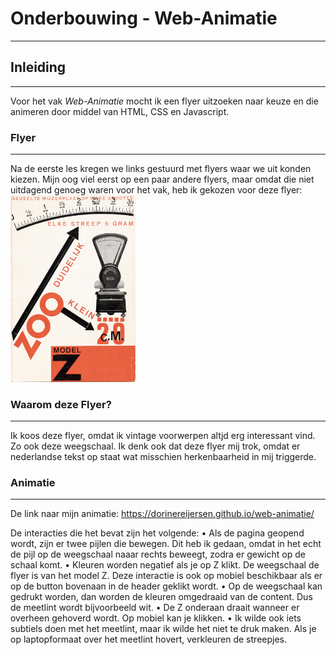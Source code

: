 # Onderbouwing - Web-Animatie
---

## Inleiding
---
Voor het vak *Web-Animatie* mocht ik een flyer uitzoeken naar keuze en die animeren door middel van HTML, CSS en Javascript.

### Flyer
---
Na de eerste les kregen we links gestuurd met flyers waar we uit konden kiezen. Mijn oog viel eerst op een paar andere flyers, maar omdat die niet uitdagend genoeg waren voor het vak, heb ik gekozen voor deze flyer:
<img src="images/plaatje.jpg" width="200"></img>

### Waarom deze Flyer?
---
Ik koos deze flyer, omdat ik vintage voorwerpen altjd erg interessant vind. Zo ook deze weegschaal. Ik denk ook dat deze flyer mij trok, omdat er nederlandse tekst op staat wat misschien herkenbaarheid in mij triggerde.

### Animatie
---
De link naar mijn animatie: https://dorinereijersen.github.io/web-animatie/

De interacties die het bevat zijn het volgende:
    • Als de pagina geopend wordt, zijn er twee pijlen die bewegen. Dit heb ik gedaan, omdat in het echt de pijl op de weegschaal naaar rechts beweegt, zodra er gewicht op de schaal komt.
    • Kleuren worden negatief als je op Z klikt. De weegschaal de flyer is van het model Z.
    Deze interactie is ook op mobiel beschikbaar als er op de button bovenaan in de header geklikt wordt.
    • Op de weegschaal kan gedrukt worden, dan worden de kleuren omgedraaid van de content. Dus de meetlint wordt bijvoorbeeld wit.
    • De Z onderaan draait wanneer er overheen gehoverd wordt. Op mobiel kan je klikken.
    • Ik wilde ook iets subtiels doen met het meetlint, maar ik wilde het niet te druk maken. 
    Als je op laptopformaat over het meetlint hovert, verkleuren de streepjes.